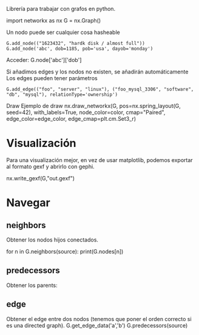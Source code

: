 Librería para trabajar con grafos en python.


import networkx as nx
G = nx.Graph()

Un nodo puede ser cualquier cosa hasheable
```
G.add_node(("1623432", "hardk disk / almost full"))
G.add_node('abc', dob=1185, pob='usa', dayob='monday')
```

Acceder:
G.node['abc']['dob']

Si añadimos edges y los nodos no existen, se añadirán automáticamente
Los edges pueden tener parámetros
```
G.add_edge(("foo", "server", "linux"), ("foo_mysql_3306", "software", "db", "mysql"), relationType='ownership')
```


Draw
Ejemplo de draw
    nx.draw_networkx(G, pos=nx.spring_layout(G, seed=42), with_labels=True,
                     node_color=color, cmap="Paired",
                     edge_color=edge_color, edge_cmap=plt.cm.Set3_r)


# Visualización
Para una visualización mejor, en vez de usar matplotlib, podemos exportar al formato gexf y abrirlo con gephi.

nx.write_gexf(G,"out.gexf")


# Navegar

## neighbors
Obtener los nodos hijos conectados.

for n in G.neighbors(source):
    print(G.nodes[n])

## predecessors
Obtener los parents:

## edge
Obtener el edge entre dos nodos (tenemos que poner el orden correcto si es una directed graph).
G.get_edge_data('a','b')
G.predecessors(source)

